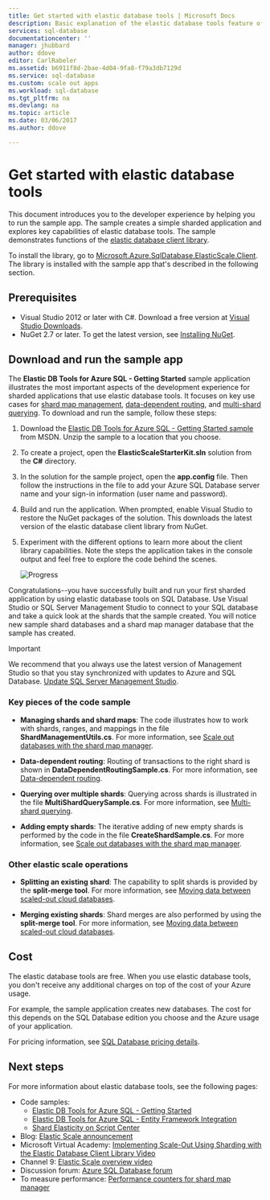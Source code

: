 ```yaml
---
title: Get started with elastic database tools | Microsoft Docs
description: Basic explanation of the elastic database tools feature of Azure SQL Database, including an easy-to-run sample app.
services: sql-database
documentationcenter: ''
manager: jhubbard
author: ddove
editor: CarlRabeler
ms.assetid: b6911f8d-2bae-4d04-9fa8-f79a3db7129d
ms.service: sql-database
ms.custom: scale out apps
ms.workload: sql-database
ms.tgt_pltfrm: na
ms.devlang: na
ms.topic: article
ms.date: 03/06/2017
ms.author: ddove

---
```

# Get started with elastic database tools
This document introduces you to the developer experience by helping you to run the sample app. The sample creates a simple sharded application and explores key capabilities of elastic database tools. The sample demonstrates functions of the [elastic database client library](sql-database-elastic-database-client-library.md).

To install the library, go to [Microsoft.Azure.SqlDatabase.ElasticScale.Client](https://www.nuget.org/packages/Microsoft.Azure.SqlDatabase.ElasticScale.Client/). The library is installed with the sample app that's described in the following section.

## Prerequisites
* Visual Studio 2012 or later with C#. Download a free version at [Visual Studio Downloads](http://www.visualstudio.com/downloads/download-visual-studio-vs.aspx).
* NuGet 2.7 or later. To get the latest version, see [Installing NuGet](http://docs.nuget.org/docs/start-here/installing-nuget).

## Download and run the sample app
The **Elastic DB Tools for Azure SQL - Getting Started** sample application illustrates the most important aspects of the development experience for sharded applications that use elastic database tools. It focuses on key use cases for [shard map management](sql-database-elastic-scale-shard-map-management.md), [data-dependent routing](sql-database-elastic-scale-data-dependent-routing.md), and [multi-shard querying](sql-database-elastic-scale-multishard-querying.md). To download and run the sample, follow these steps: 

1. Download the [Elastic DB Tools for Azure SQL - Getting Started sample](https://code.msdn.microsoft.com/windowsapps/Elastic-Scale-with-Azure-a80d8dc6) from MSDN. Unzip the sample to a location that you choose.

2. To create a project, open the **ElasticScaleStarterKit.sln** solution from the **C#** directory.

3. In the solution for the sample project, open the **app.config** file. Then follow the instructions in the file to add your Azure SQL Database server name and your sign-in information (user name and password).

4. Build and run the application. When prompted, enable Visual Studio to restore the NuGet packages of the solution. This downloads the latest version of the elastic database client library from NuGet.

5. Experiment with the different options to learn more about the client library capabilities. Note the steps the application takes in the console output and feel free to explore the code behind the scenes.
   
    ![Progress][4]

Congratulations--you have successfully built and run your first sharded application by using elastic database tools on SQL Database. Use Visual Studio or SQL Server Management Studio to connect to your SQL database and take a quick look at the shards that the sample created. You will notice new sample shard databases and a shard map manager database that the sample has created.

> [!IMPORTANT]
> We recommend that you always use the latest version of Management Studio so that you stay synchronized with updates to Azure and SQL Database. [Update SQL Server Management Studio](https://msdn.microsoft.com/library/mt238290.aspx).
> 
> 

### Key pieces of the code sample
* **Managing shards and shard maps**: The code illustrates how to work with shards, ranges, and mappings in the file **ShardManagementUtils.cs**. For more information, see [Scale out databases with the shard map manager](http://go.microsoft.com/?linkid=9862595).  

* **Data-dependent routing**: Routing of transactions to the right shard is shown in **DataDependentRoutingSample.cs**. For more information, see [Data-dependent routing](http://go.microsoft.com/?linkid=9862596). 

* **Querying over multiple shards**: Querying across shards is illustrated in the file **MultiShardQuerySample.cs**. For more information, see [Multi-shard querying](http://go.microsoft.com/?linkid=9862597).

* **Adding empty shards**: The iterative adding of new empty shards is performed by the code in the file **CreateShardSample.cs**. For more information, see [Scale out databases with the shard map manager](http://go.microsoft.com/?linkid=9862595).

### Other elastic scale operations
* **Splitting an existing shard**: The capability to split shards is provided by the **split-merge tool**. For more information, see [Moving data between scaled-out cloud databases](sql-database-elastic-scale-overview-split-and-merge.md).

* **Merging existing shards**: Shard merges are also performed by using the **split-merge tool**. For more information, see [Moving data between scaled-out cloud databases](sql-database-elastic-scale-overview-split-and-merge.md).   

## Cost
The elastic database tools are free. When you use elastic database tools, you don't receive any additional charges on top of the cost of your Azure usage. 

For example, the sample application creates new databases. The cost for this depends on the SQL Database edition you choose and the Azure usage of your application.

For pricing information, see [SQL Database pricing details](https://azure.microsoft.com/pricing/details/sql-database/).

## Next steps
For more information about elastic database tools, see the following pages:

* Code samples: 
  * [Elastic DB Tools for Azure SQL - Getting Started](http://code.msdn.microsoft.com/Elastic-Scale-with-Azure-a80d8dc6?SRC=VSIDE)
  * [Elastic DB Tools for Azure SQL - Entity Framework Integration](http://code.msdn.microsoft.com/Elastic-Scale-with-Azure-bae904ba?SRC=VSIDE)
  * [Shard Elasticity on Script Center](https://gallery.technet.microsoft.com/scriptcenter/Elastic-Scale-Shard-c9530cbe)
* Blog: [Elastic Scale announcement](https://azure.microsoft.com/blog/2014/10/02/introducing-elastic-scale-preview-for-azure-sql-database/)
* Microsoft Virtual Academy: [Implementing Scale-Out Using Sharding with the Elastic Database Client Library Video](https://mva.microsoft.com/training-courses/elastic-database-capabilities-with-azure-sql-db-16554?l=lWyQhF1fC_6306218965) 
* Channel 9: [Elastic Scale overview video](http://channel9.msdn.com/Shows/Data-Exposed/Azure-SQL-Database-Elastic-Scale)
* Discussion forum: [Azure SQL Database forum](http://social.msdn.microsoft.com/forums/azure/home?forum=ssdsgetstarted)
* To measure performance: [Performance counters for shard map manager](sql-database-elastic-database-client-library.md)

<!--Anchors-->
[The Elastic Scale Sample Application]: #The-Elastic-Scale-Sample-Application
[Download and Run the Sample App]: #Download-and-Run-the-Sample-App
[Cost]: #Cost
[Next steps]: #next-steps

<!--Image references-->
[1]: ./media/sql-database-elastic-scale-get-started/newProject.png
[2]: ./media/sql-database-elastic-scale-get-started/click-online.png
[3]: ./media/sql-database-elastic-scale-get-started/click-CSharp.png
[4]: ./media/sql-database-elastic-scale-get-started/output2.png

